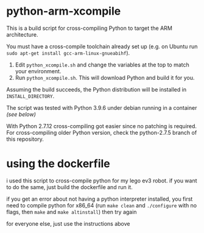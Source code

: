 python-arm-xcompile
===================

This is a build script for cross-compiling Python to target the ARM architecture.

You must have a cross-compile toolchain already set up (e.g. on Ubuntu run `sudo apt-get install gcc-arm-linux-gnueabihf`).

1. Edit `python_xcompile.sh` and change the variables at the top to match your environment.
2. Run `python_xcompile.sh`. This will download Python and build it for you.

Assuming the build succeeds, the Python distribution will be installed in `INSTALL_DIRECTORY`.

The script was tested with Python 3.9.6 under debian running in a container *(see below)*

With Python 2.7.12 cross-compiling got easier since no patching is required.
For cross-compiling older Python version, check the python-2.7.5 branch of this repository.

# using the dockerfile
i used this script to cross-compile python for my lego ev3 robot. if you want to do the same, just build the dockerfile and run it.

if you get an error about not having a python interpreter installed, you first need to compile python for x86_64 (run `make clean` and `./configure` with no flags, then `make` and `make altinstall`)
then try again

for everyone else, just use the instructions above

